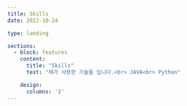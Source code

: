 ```yaml
---
title: Skills
date: 2022-10-24

type: landing

sections:
  - block: features
    content:
      title: "Skills"
      text: "제가 사용한 기술들 입니다.<br> JAVA<br> Python"

    design:
      columns: '2'
---
```

